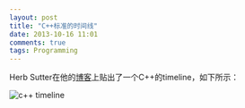 ```yaml
---
layout: post
title: "C++标准的时间线"
date: 2013-10-16 11:01
comments: true
tags: Programming
---
```



Herb Sutter在他的[博客](http://herbsutter.com/2013/10/03/trip-report-fall-iso-c-standards-meeting/)上贴出了一个C++的timeline，如下所示：

![c++ timeline](http://isocpp.org/files/img/wg21-timeline.png)